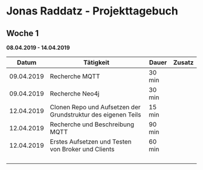# Jonas Raddatz - Projekttagebuch

## Woche 1 
__08.04.2019 - 14.04.2019__

| Datum      | Tätigkeit      | Dauer  | Zusatz |
| ---------- | -------------- | ------ | ------ |
| 09.04.2019 | Recherche MQTT | 30 min |        |
| 09.04.2019 | Recherche Neo4j | 30 min |        |
| 12.04.2019 | Clonen Repo und Aufsetzen der Grundstruktur des eigenen Teils | 15 min       |        |
| 12.04.2019 | Recherche und Beschreibung MQTT | 90 min      |        |
| 12.04.2019           | Erstes Aufsetzen und Testen von Broker und Clients               | 60 min       |        |
|            |                |        |        |
|            |                |        |        |
|            |                |        |        |
|            |                |        |        |

